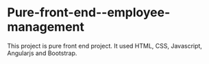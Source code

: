 # Pure-front-end--employee-management

This project is pure front end project. It used HTML, CSS, Javascript, Angularjs and Bootstrap.

